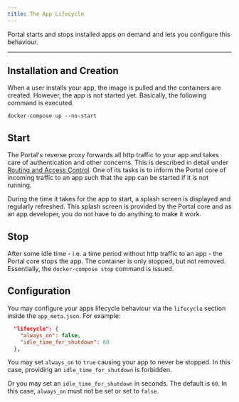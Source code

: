 ```yaml
---
title: The App Lifecycle
---
```


Portal starts and stops installed apps on demand and lets you configure this behaviour.

---

## Installation and Creation

When a user installs your app, the image is pulled and the containers are created.
However, the app is not started yet.
Basically, the following command is executed.

```shell
docker-compose up --no-start
```

## Start

The Portal's reverse proxy forwards all http traffic to your app and takes care of authentication and other concerns.
This is described in detail under [Routing and Access Control](routing_and_ac.md).
One of its tasks is to inform the Portal core of incoming traffic to an app
such that the app can be started if it is not running.

During the time it takes for the app to start, a splash screen is displayed and regularly refreshed.
This splash screen is provided by the Portal core and as an app developer,
you do not have to do anything to make it work.

## Stop

After some idle time - i.e. a time period without http traffic to an app - the Portal core stops the app.
The container is only stopped, but not removed. Essentially, the `docker-compose stop` command is issued.

## Configuration

You may configure your apps lifecycle behaviour via the `lifecycle` section inside the `app_meta.json`.
For example:

```json
  "lifecycle": {
    "always_on": false,
    "idle_time_for_shutdown": 60
  },
```

You may set `always_on` to `true` causing your app to never be stopped.
In this case, providing an `idle_time_for_shutdown` is forbidden.

Or you may set an `idle_time_for_shutdown` in seconds.
The default is `60`.
In this case, `always_on` must not be set or set to `false`.
